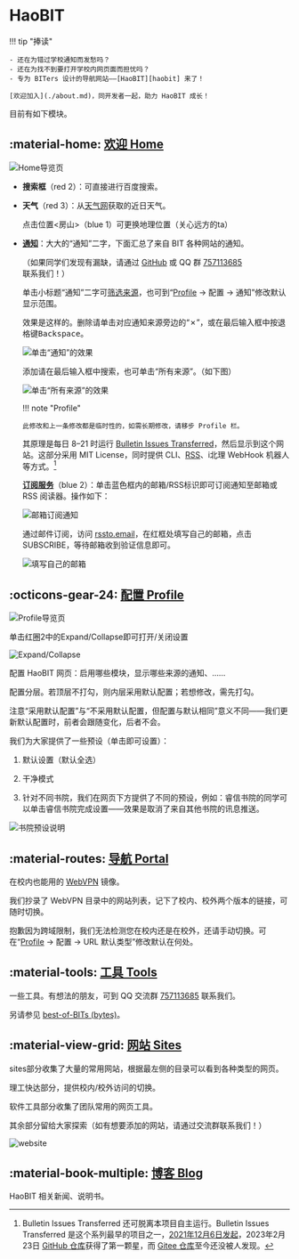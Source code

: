 # HaoBIT

!!! tip "捧读"

    - 还在为错过学校通知而发愁吗？
    - 还在为找不到要打开学校内网页面而担忧吗？
    - 专为 BITers 设计的导航网站——[HaoBIT][haobit] 来了！

    [欢迎加入](./about.md)，同开发者一起，助力 HaoBIT 成长！

目前有如下模块。

## :material-home: [欢迎 Home][haobit]

![Home导览页](./img/Home导览页.png)

- **搜索框**（red 2）：可直接进行百度搜索。

- **天气**（red 3）：从[天气网](https://www.tianqi.com/beijing/)获取的近日天气。

  点击位置<房山>（blue 1）可更换地理位置（关心远方的ta）

- [**通知**][notice]：大大的“通知”二字，下面汇总了来自 BIT 各种网站的通知。

  （如果同学们发现有漏缺，请通过 [GitHub](https://github.com/ydX-2147483647/bulletin-issues-transferred/issues) 或 QQ 群 [757113685][qq] 联系我们！）

  单击小标题“通知”二字可[筛选来源](https://haobit.top/dev/site/notice/)，也可到“[Profile][profile] → 配置 → 通知”修改默认显示范围。

  效果是这样的。删除请单击对应通知来源旁边的“✗”，或在最后输入框中按退格键<kbd>Backspace</kbd>。

  ![单击“通知”的效果](./img/单击“通知”的效果.png)

  添加请在最后输入框中搜索，也可单击“所有来源”。（如下图）

  ![单击“所有来源”的效果](./img/单击“所有来源”的效果.png)

  !!! note "Profile"

      此修改和上一条修改都是临时性的，如需长期修改，请移步 Profile 栏。

  其原理是每日 8–21 时运行 [Bulletin Issues Transferred](https://github.com/YDX-2147483647/bulletin-issues-transferred/)，然后显示到这个网站。这部分采用 MIT License，同时提供 CLI、[RSS](./rss.md)、i北理 WebHook 机器人等方式。[^bulletin-issues-transferred]

  [**订阅服务**](./rss.md)（blue 2）：单击蓝色框内的邮箱/RSS标识即可订阅通知至邮箱或 RSS 阅读器。操作如下：

  ![邮箱订阅通知](./img/订阅通知.png)

  通过邮件订阅，访问 [rssto.email](https://rssto.email/?url=https://haobit.top/feed.rss)，在红框处填写自己的邮箱，点击SUBSCRIBE，等待邮箱收到验证信息即可。

  ![填写自己的邮箱](./img/填写自己的邮箱.png)

## :octicons-gear-24: [配置 Profile][profile]

![Profile导览页](./img/Profile导览页.png)

单击红圈2中的Expand/Collapse即可打开/关闭设置

![Expand/Collapse](./img/单击Expand.png)

配置 HaoBIT 网页：启用哪些模块，显示哪些来源的通知、……

配置分层。若顶层不打勾，则内层采用默认配置；若想修改，需先打勾。

注意“采用默认配置”与“不采用默认配置，但配置与默认相同”意义不同——我们更新默认配置时，前者会跟随变化，后者不会。

我们为大家提供了一些预设（单击即可设置）：

1. 默认设置（默认全选）

2. 干净模式

3. 针对不同书院，我们在网页下方提供了不同的预设，例如：睿信书院的同学可以单击睿信书院完成设置——效果是取消了来自其他书院的讯息推送。

![书院预设说明](./img/书院预设说明.png)

## :material-routes: [导航 Portal][portal]

在校内也能用的 [WebVPN](https://webvpn.bit.edu.cn) 镜像。

我们抄录了 WebVPN 目录中的网站列表，记下了校内、校外两个版本的链接，可随时切换。

抱歉因为跨域限制，我们无法检测您在校内还是在校外，还请手动切换。可在“[Profile][profile] → 配置 → URL 默认类型”修改默认在何处。

## :material-tools: [工具 Tools][tools]

一些工具。有想法的朋友，可到 QQ 交流群 [757113685][qq] 联系我们。

另请参见 [best-of-BITs (bytes)](https://github.com/YDX-2147483647/best-of-bits/)。

## :material-view-grid: [网站 Sites][sites]

sites部分收集了大量的常用网站，根据最左侧的目录可以看到各种类型的网页。

理工快达部分，提供校内/校外访问的切换。

软件工具部分收集了团队常用的网页工具。

其余部分留给大家探索（如有想要添加的网站，请通过交流群联系我们！）

![website](./img/site网站.png)

## :material-book-multiple: [博客 Blog][blog]

HaoBIT 相关新闻、说明书。

[^bulletin-issues-transferred]: Bulletin Issues Transferred 还可脱离本项目自主运行。Bulletin Issues Transferred 是这个系列最早的项目之一，[2021年12月6日发起](https://github.com/YDX-2147483647/bulletin-issues-transferred/commit/6119c3207bb30ad865d2863a2cdb1321b5456023)，2023年2月23日 [GitHub 仓库](https://github.com/YDX-2147483647/bulletin-issues-transferred/)获得了第一颗星，而 [Gitee 仓库](https://gitee.com/YDX-2147483647/bulletin-issues-transferred/)至今还没被人发现。

[haobit]: https://haobit.top
[profile]: https://haobit.top/dev/site/profile
[portal]: https://haobit.top/dev/site/portal
[tools]: https://haobit.top/dev/site/tools
[sites]: https://haobit.top/dev/site/sites
[blog]: https://blog.haobit.top
[notice]: https://haobit.top/dev/site/notice/
[qq]: https://jq.qq.com/?_wv=1027&k=j13nOAhr
